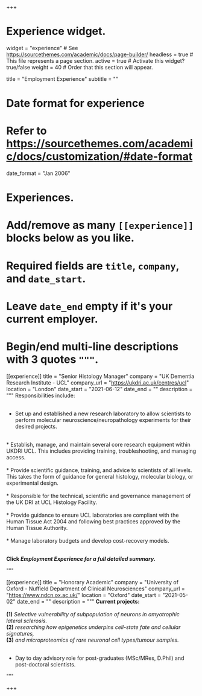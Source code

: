 +++
# Experience widget.
widget = "experience"  # See https://sourcethemes.com/academic/docs/page-builder/
headless = true  # This file represents a page section.
active = true  # Activate this widget? true/false
weight = 40  # Order that this section will appear.

title = "Employment Experience"
subtitle = ""

# Date format for experience
#   Refer to https://sourcethemes.com/academic/docs/customization/#date-format
date_format = "Jan 2006"

# Experiences. 
#   Add/remove as many `[[experience]]` blocks below as you like.
#   Required fields are `title`, `company`, and `date_start`.
#   Leave `date_end` empty if it's your current employer.
#   Begin/end multi-line descriptions with 3 quotes `"""`.
[[experience]]
  title = "Senior Histology Manager"
  company = "UK Dementia Research Institute - UCL"
  company_url = "https://ukdri.ac.uk/centres/ucl"
  location = "London"
  date_start = "2021-06-12"
  date_end = ""
  description = """
  Responsibilities include: <br>
  <br>
  
 * Set up and established a new research laboratory to allow scientists to perform molecular neuroscience/neuropathology experiments for their desired projects. <br>
  <br>
 * Establish, manage, and maintain several core research equipment within UKDRI UCL. This includes providing training, troubleshooting, and managing access. <br>
<br>
 * Provide scientific guidance, training, and advice to scientists of all levels. This takes the form of guidance for general histology, molecular biology, or experimental design. <br>
 <br>
 * Responsible for the technical, scientific and governance management of the UK DRI at UCL Histology Facility. <br>
 <br>
 * Provide guidance to ensure UCL laboratories are compliant with the Human Tissue Act 2004 and following best practices approved by the Human Tissue Authority.  <br>
 <br>
 * Manage laboratory budgets and develop cost-recovery models.   <br>
  <br>
 
 
<b>Click <i>Employment Experience for a full detailed summary.</i></b>

"""

[[experience]]
  title = "Honorary Academic"
  company = "University of Oxford - Nuffield Department of Clinical Neurosciences"
  company_url = "https://www.ndcn.ox.ac.uk/"
  location = "Oxford"
  date_start = "2021-05-02"
  date_end = ""
  description = """
<b>Current projects:</b> <br>
<br><b>(1)</b> <i> Selective vulnerability of subpopulation of neurons in amyotrophic lateral sclerosis. </i> 
<br><b>(2)</b> <i>researching how epigenetics underpins cell-state fate and cellular signatures,</i> 
<br><b>(3)</b> <i>and microproteomics of rare neuronal cell types/tumour samples.</i> <br>
	<br>

* Day to day advisory role for post-graduates (MSc/MRes, D.Phil) and post-doctoral scientists. 


   
"""
 
+++

